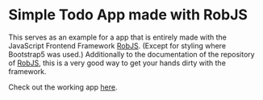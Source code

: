 # Simple Todo App made with RobJS 
This serves as an example for a app that is entirely made with the JavaScript Frontend Framework [RobJS](https://github.com/robschmidtinfo/robjs). (Except for styling where Bootstrap5 was used.)
Additionally to the documentation of the repository of [RobJS](https://github.com/robschmidtinfo/robjs), this is a very good way to get your hands dirty with the framework.

Check out the working app [here](https://robschmidtinfo.github.io/simple-todo-app-made-with-robjs/).